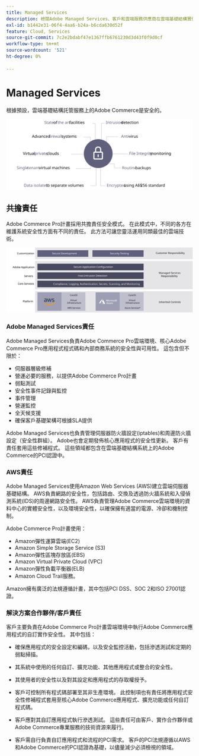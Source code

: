 ```yaml
---
title: Managed Services
description: 檢閱Adobe Managed Services、客戶和雲端服務供應商在雲端基礎結構實作方面對您Adobe Commerce的責任。
exl-id: b1442e31-06f4-4aa6-b24a-b6cda630d52f
feature: Cloud, Services
source-git-commit: 7c2e2bdabf47e1367ffb6761230d3d43f0f9d0cf
workflow-type: tm+mt
source-wordcount: '521'
ht-degree: 0%

---
```


# Managed Services

根據預設，雲端基礎結構託管服務上的Adobe Commerce是安全的。

![顯示Adobe Commerce managed services的圖表](../../../assets/playbooks/managed-services.svg)

## 共擔責任

Adobe Commerce Pro計畫採用共擔責任安全模式。 在此模式中，不同的各方在維護系統安全性方面有不同的責任。 此方法可讓您靈活運用同類最佳的雲端技術。

![顯示Adobe Commerce共用職責模型的圖表](../../../assets/playbooks/shared-responsibility.svg)

### Adobe Managed Services責任

Adobe Managed Services負責Adobe Commerce Pro雲端環境、核心Adobe Commerce Pro應用程式程式碼和內部商務系統的安全性與可用性。 這包含但不限於：

- 伺服器層級修補
- 營運必要的服務，以提供Adobe Commerce Pro計畫
- 弱點測試
- 安全性事件記錄與監控
- 事件管理
- 營運監控
- 全天候支援
- 確保客戶基礎架構可根據SLA提供

Adobe Managed Services也負責管理伺服器防火牆設定(iptables)和周邊防火牆設定（安全性群組）。 Adobe也會定期發佈核心應用程式的安全性更新。 客戶有責任套用這些修補程式。 這些領域都包含在雲端基礎結構系統上的Adobe Commerce的PCI認證中。

### AWS責任

Adobe Managed Services使用Amazon Web Services (AWS)建立雲端伺服器基礎結構。 AWS負責網路的安全性，包括路由、交換及透過防火牆系統和入侵偵測系統(IDS)的周邊網路安全性。 AWS負責管理Adobe Commerce雲端環境的資料中心的實體安全性，以及環境安全性，以確保擁有適當的電源、冷卻和機制控制。

Adobe Commerce Pro計畫使用：

- Amazon彈性運算雲端(EC2)
- Amazon Simple Storage Service (S3)
- Amazon彈性區塊存放區(EBS)
- Amazon Virtual Private Cloud (VPC)
- Amazon彈性負載平衡器(ELB)
- Amazon Cloud Trail服務。

Amazon擁有廣泛的法規遵循計畫，其中包括PCI DSS、SOC 2和ISO 27001認證。

### 解決方案合作夥伴/客戶責任

客戶主要負責在Adobe Commerce Pro計畫雲端環境中執行Adobe Commerce應用程式的自訂實作安全性。 其中包括：

- 確保應用程式的安全設定和編碼，以及安全監控活動，包括滲透測試和定期的弱點掃描。

- 其系統中使用的任何自訂、擴充功能、其他應用程式或整合的安全性。

- 其使用者的安全性以及對其設定和應用程式的存取權授予。

- 客戶可控制所有程式碼部署至其非生產環境。 此控制項也有責任將應用程式安全性修補程式套用至核心Adobe Commerce應用程式、擴充功能或任何自訂程式碼。

- 客戶應對其自訂應用程式執行滲透測試。 這些責任可由客戶、實作合作夥伴或Adobe Commerce專業服務的技術資源來履行。

- 客戶需自行負責自訂應用程式和流程的PCI需求。 客戶的PCI法規遵循以AWS和Adobe Commerce的PCI認證為基礎，以儘量減少必須檢視的領域。
